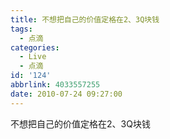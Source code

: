 ```yaml
---
title: 不想把自己的价值定格在2、3Q块钱
tags:
  - 点滴
categories:
  - Live
  - 点滴
id: '124'
abbrlink: 4033557255
date: 2010-07-24 09:27:00
---
```


不想把自己的价值定格在2、3Q块钱